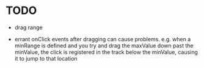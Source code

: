 # TODO

* drag range

* errant onClick events after dragging can cause problems.  e.g. when a minRange
is defined and you try and drag the maxValue down past the minValue, the click
is registered in the track below the minValue, causing it to jump to that
location